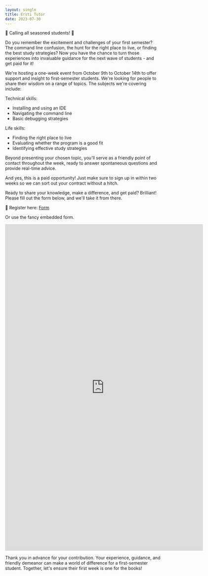 ```yaml
---
layout: single
title: Ersti Tutor
date: 2023-07-30
---
```


🔔 Calling all seasoned students! 🔔

Do you remember the excitement and challenges of your first semester? The command line confusion, the hunt for the right place to live, or finding the best study strategies? Now you have the chance to turn those experiences into invaluable guidance for the next wave of students - and get paid for it!

We're hosting a one-week event from October 9th to October 14th to offer support and insight to first-semester students. We're looking for people to share their wisdom on a range of topics. The subjects we're covering include:

Technical skills:
- Installing and using an IDE
- Navigating the command line
- Basic debugging strategies

Life skills:
- Finding the right place to live
- Evaluating whether the program is a good fit
- Identifying effective study strategies

Beyond presenting your chosen topic, you'll serve as a friendly point of contact throughout the week, ready to answer spontaneous questions and provide real-time advice. 

And yes, this is a paid opportunity! Just make sure to sign up in within two weeks so we can sort out your contract without a hitch.

Ready to share your knowledge, make a difference, and get paid? Brilliant! Please fill out the form below, and we'll take it from there.

📝 Register here: [Form](https://docs.google.com/forms/d/e/1FAIpQLSedoyzElG-E7TcjJ_YSnEIQraCkEsBqD9gllwoAxceWynhvcw/viewform?usp=sf_link)

Or use the fancy embedded form. 

<iframe src="https://docs.google.com/forms/d/e/1FAIpQLSedoyzElG-E7TcjJ_YSnEIQraCkEsBqD9gllwoAxceWynhvcw/viewform?embedded=true" width="640" height="1056" frameborder="0" marginheight="0" marginwidth="0">Loading…</iframe>

Thank you in advance for your contribution. Your experience, guidance, and friendly demeanor can make a world of difference for a first-semester student. Together, let's ensure their first week is one for the books!
